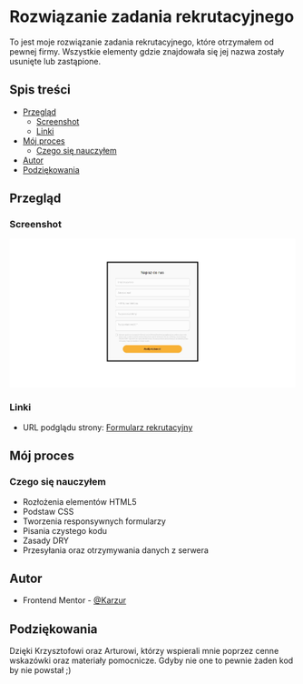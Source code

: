 # Rozwiązanie zadania rekrutacyjnego

To jest moje rozwiązanie zadania rekrutacyjnego, które otrzymałem od pewnej firmy. Wszystkie elementy gdzie znajdowała się jej nazwa zostały usunięte lub zastąpione.

## Spis treści

- [Przegląd](#przegląd)
  - [Screenshot](#screenshot)
  - [Linki](#linki)
- [Mój proces](#mój-proces)
  - [Czego się nauczyłem](#czego-się-nauczyłem)
- [Autor](#autor)
- [Podziękowania](#podziękowania)

## Przegląd

### Screenshot

![Podgląd ukończonej strony](./images/finished-project.JPG)

### Linki

- URL podglądu strony: [Formularz rekrutacyjny](https://rekrutacja.vercel.app)

## Mój proces

### Czego się nauczyłem

- Rozłożenia elementów HTML5
- Podstaw CSS
- Tworzenia responsywnych formularzy
- Pisania czystego kodu
- Zasady DRY
- Przesyłania oraz otrzymywania danych z serwera

## Autor

- Frontend Mentor - [@Karzur](https://www.frontendmentor.io/profile/Karzur)

## Podziękowania

Dzięki Krzysztofowi oraz Arturowi, którzy wspierali mnie poprzez cenne wskazówki oraz materiały pomocnicze. Gdyby nie one to pewnie żaden kod by nie powstał ;)